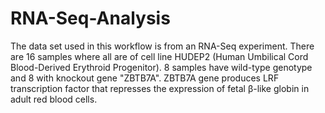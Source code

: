# RNA-Seq-Analysis

The data set used in this workflow is from an RNA-Seq experiment. There are 16 samples where all are of cell line HUDEP2 (Human Umbilical Cord Blood-Derived Erythroid Progenitor). 8 samples have wild-type genotype and 8 with knockout gene "ZBTB7A". ZBTB7A gene produces LRF transcription factor that represses the expression of fetal β-like globin in adult red blood cells.
